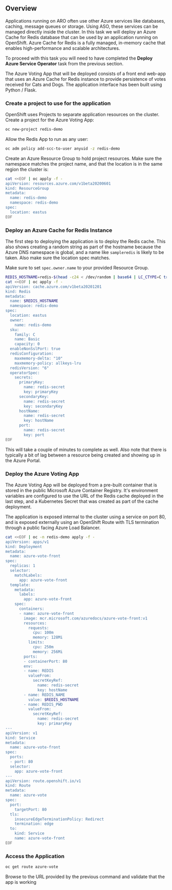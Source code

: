 ## Overview

Applications running on ARO often use other Azure services like databases, caching, message queues or storage. Using ASO, these services can be managed directly inside the cluster. In this task we will deploy an Azure Cache for Redis database that can be used by an application running on OpenShift. Azure Cache for Redis is a fully managed, in-memory cache that enables high-performance and scalable architectures.

To proceed with this task you will need to have completed the **Deploy Azure Service Operator** task from the previous section.

The Azure Voting App that will be deployed consists of a front end web-app that uses an Azure Cache for Redis instance to provide persistence of votes received for Cats and Dogs. The application interface has been built using Python / Flask.

### Create a project to use for the application

OpenShift uses Projects to separate application resources on the cluster. Create a project for the Azure Voting App:

```bash
oc new-project redis-demo
```

Allow the Redis App to run as any user:

```bash
oc adm policy add-scc-to-user anyuid -z redis-demo
```

Create an Azure Resource Group to hold project resources. Make sure the namespace matches the project name, and that the location is in the same region the cluster is:

```bash
cat <<EOF | oc apply -f -
apiVersion: resources.azure.com/v1beta20200601
kind: ResourceGroup
metadata:
  name: redis-demo
  namespace: redis-demo
spec:
  location: eastus
EOF
```

### Deploy an Azure Cache for Redis Instance

The first step to deploying the application is to deploy the Redis cache. This also shows creating a random string as part of the hostname because the Azure DNS namespace is global, and a name like `sampleredis` is likely to be taken. Also make sure the location spec matches.

Make sure to set `spec.owner.name` to your provided Resource Group.

```bash
REDIS_HOSTNAME=redis-$(head -c24 < /dev/random | base64 | LC_CTYPE=C tr -dc 'a-z0-9' | cut -c -8)
cat <<EOF | oc apply -f -
apiVersion: cache.azure.com/v1beta20201201
kind: Redis
metadata:
  name: $REDIS_HOSTNAME
  namespace: redis-demo
spec:
  location: eastus
  owner:
    name: redis-demo
  sku:
    family: C
    name: Basic
    capacity: 0
  enableNonSslPort: true
  redisConfiguration:
    maxmemory-delta: "10"
    maxmemory-policy: allkeys-lru
  redisVersion: "6"
  operatorSpec:
    secrets:
      primaryKey:
        name: redis-secret
        key: primaryKey
      secondaryKey:
        name: redis-secret
        key: secondaryKey
      hostName:
        name: redis-secret
        key: hostName
      port:
        name: redis-secret
        key: port
EOF
```

This will take a couple of minutes to complete as well. Also note that there is typically a bit of lag between a resource being created and showing up in the Azure Portal.

### Deploy the Azure Voting App

The Azure Voting App will be deployed from a pre-built container that is stored in the public Microsoft Azure Container Registry. It's environment variables are configured to use the URL of the Redis cache deployed in the last step, and a Kubernetes Secret that was created as part of the cache deployment.

The application is exposed internal to the cluster using a service on port 80, and is exposed externally using an OpenShift Route with TLS termination through a public facing Azure Load Balancer.

```bash
cat <<EOF | oc -n redis-demo apply -f -
apiVersion: apps/v1
kind: Deployment
metadata:
  name: azure-vote-front
spec:
  replicas: 1
  selector:
    matchLabels:
      app: azure-vote-front
  template:
    metadata:
      labels:
        app: azure-vote-front
    spec:
      containers:
      - name: azure-vote-front
        image: mcr.microsoft.com/azuredocs/azure-vote-front:v1
        resources:
          requests:
            cpu: 100m
            memory: 128Mi
          limits:
            cpu: 250m
            memory: 256Mi
        ports:
        - containerPort: 80
        env:
        - name: REDIS
          valueFrom:
            secretKeyRef:
              name: redis-secret
              key: hostName
        - name: REDIS_NAME
          value: $REDIS_HOSTNAME
        - name: REDIS_PWD
          valueFrom:
            secretKeyRef:
              name: redis-secret
              key: primaryKey
---
apiVersion: v1
kind: Service
metadata:
  name: azure-vote-front
spec:
  ports:
  - port: 80
  selector:
    app: azure-vote-front
---
apiVersion: route.openshift.io/v1
kind: Route
metadata:
  name: azure-vote
spec:
  port:
    targetPort: 80
  tls:
    insecureEdgeTerminationPolicy: Redirect
    termination: edge
  to:
    kind: Service
    name: azure-vote-front
EOF
```

### Access the Application

```bash
oc get route azure-vote
```

Browse to the URL provided by the previous command and validate that the app is working
